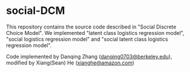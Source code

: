 # social-DCM
This repository contains the source code described in "Social Discrete Choice Model". We implemented "latent class logistics regression model", "social logistics regression model" and "social latent class logistics regression model".

Code implemented by Danqing Zhang (danqing0703@berkeley.edu), modified by Xiang(Sean) He (xianghe@amazon.com)
